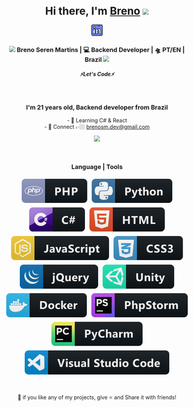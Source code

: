 <div align="center">
   <h1>Hi there, I'm <a href="https://hemant.codes">Breno</a> <img src="https://media.giphy.com/media/hvRJCLFzcasrR4ia7z/giphy.gif" width="25px"> </h1>
</div>

<p align='center'>
  <a href="https://www.linkedin.com/in/brenoserenmartins/"><img height="30" src="https://raw.githubusercontent.com/8bithemant/8bithemant/master/linkedin.png?raw=true">
   </a>
 </p>



<div align="center">
<h3><img src="https://media.giphy.com/media/WUlplcMpOCEmTGBtBW/giphy.gif" width="30"> Breno Seren Martins | 💻 Backend Developer | 🛸 PT/EN | Brazil <img src="https://media.giphy.com/media/WUlplcMpOCEmTGBtBW/giphy.gif" width="30"></h3>
</div>




 
 <h5 align="center">
   <i>⚡️Let's Code⚡️</i>
  </h5>
 
 
<br/>
<p align="center">
  <h3 align="center"> I'm 21 years old, Backend developer from Brazil</h3>
</p>
<p align="center">
  - 🔭 Learning C# & React 
  </br>
  - 💬 Connect 👉🏼 <a href=mailto:brenosm.dev@gmail.com>brenosm.dev@gmail.com</a>
</p>
 
<!--  
 <p align="center">
  <h4> Full Stack | Competitive Programming </h4>
   </p>

 -->

<p align="center" >
<a href="https://github.com/anuraghazra/github-readme-stats"> 
    <img  src="https://github-readme-stats.vercel.app/api?username=BrenoSerenMartins&&show_icons=true&theme=dracula"/>
  </a>

</p>

<br />

<p align="center">
  <h3 align="center"> Language | Tools</h3>
</p>

<p align="center">
  <!-- For more icons please follow  https://github.com/MikeCodesDotNET/ColoredBadges -->
  <img src="svg/dev/languages/php.svg" alt="php" style="vertical-align:top; margin:6px 4px">
  <img src="svg/dev/languages/python.svg" alt="python" style="vertical-align:top; margin:6px 4px">
  <img src="svg/dev/languages/csharp.svg" alt="csharp" style="vertical-align:top; margin:6px 4px">
  <img src="svg/dev/languages/html.svg" alt="html" style="vertical-align:top; margin:6px 4px">
  <img src="svg/dev/languages/js.svg" alt="js" style="vertical-align:top; margin:6px 4px">
  <img src="svg/dev/languages/css3.svg" alt="css3" style="vertical-align:top; margin:6px 4px">
  <img src="svg/dev/frameworks/jquery.svg" alt="jquery" style="vertical-align:top; margin:6px 4px">
  <img src="svg/dev/frameworks/unity.svg" alt="unity" style="vertical-align:top; margin:6px 4px">
  <img src="svg/dev/tools/docker.svg" alt="docker" style="vertical-align:top; margin:6px 4px">
  <img src="svg/dev/tools/jetbrains_phpstorm.svg" alt="jetbrains_phpstorm" style="vertical-align:top; margin:6px 4px">
  <img src="svg/dev/tools/jetbrains_pycharm.svg" alt="jetbrains_pycharm" style="vertical-align:top; margin:6px 4px">
  <img src="svg/dev/tools/visualstudio_code.svg" alt="visualstudio_code" style="vertical-align:top; margin:6px 4px">
</p>

<br />
<p align="center">💙 if you like any of my projects, give ⭐ and Share it with friends!</p>
</p>
